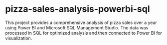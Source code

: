 # pizza-sales-analysis-powerbi-sql
This project provides a comprehensive analysis of pizza sales over a year using Power BI and Microsoft SQL Management Studio. The data was processed in SQL for optimized analysis and then connected to Power BI for visualization.
